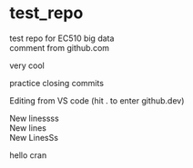 # test_repo
test repo for EC510 big data  
comment from github.com

very cool

practice closing commits  


Editing from VS code (hit . to enter github.dev)  


New linessss  
New lines  
New LinesSs  

hello cran
